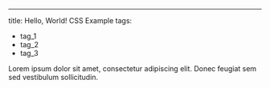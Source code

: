 ---
title: Hello, World! CSS Example
tags:
  - tag_1
  - tag_2
  - tag_3

Lorem ipsum dolor sit amet, consectetur adipiscing elit. Donec feugiat sem sed vestibulum sollicitudin.
